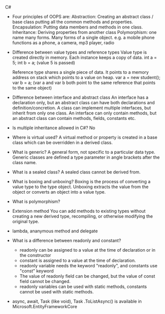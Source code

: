 C#

- Four principles of OOPS are:
	Abstraction: Creating an abstract class / base class putting all the common methods and properties.
	Encapsulation: Putting data members and methods in one class.
	Inheritance: Deriving properties from another class
	Polymorphism: one name many forms. Many forms of a single object. e.g. a mobile phone functions as a phone,
				  a camera, mp3 player, radio

- Difference between value types and reference types
	Value type is created directly in memory. Each instance keeps a copy of data.
	int a = 5;
	int b = a; (value 5 is passed)

	Reference type shares a single piece of data. It points to a memory address on stack
	which points to a value on heap.
	var a = new student();
	var b = a; (var a and var b both point to the same reference that points to the same object) 

- Difference between interface and abstract class
	An interface has a declaration only, but an abstract class can have both declarations and definition/concretion.
	A class can implement multiple interfaces, but inherit from only one class.
	An interface can only contain methods, but an abstract class can contain methods, fields, constants etc.

- Is multiple inheritance allowed in C#?
	No

- Where is virtual used?
	A virtual method or property is created in a base class which can be overridden in a derived class.

- What is generic?
	A general form, not specific to a particular data type. Generic classes are defined a type parameter
	in angle brackets after the class name.

- What is a sealed class?
	A sealed class cannot be derived from.

- What is boxing and unboxing?
	Boxing is the process of converting a value type to the type object. Unboxing extracts the value
	from the object or converts an object into a value type.

- What is polymorphism?

- Extension method
	You can add methods to existing types without creating a new derived type, recompiling, or otherwise
	modifying the original type.

- lambda, ananymous method and delegate

- What is a difference between readonly and constant?
  - readonly can be assigned to a value at the time of declaration or in the constructor
  - constant is assigned to a value at the time of declaration.
  - readonly variable needs the keyword "readonly", and constants use "const" keyword
  - The value of readonly field can be changed, but the value of const field cannot be changed.
  - readonly variables can be used with static methods, constants cannot be used with static methods.

- async, await, Task (like void), Task<someDataType>
  .ToListAsync() is available in Microsoft.EntityFrameworkCore



